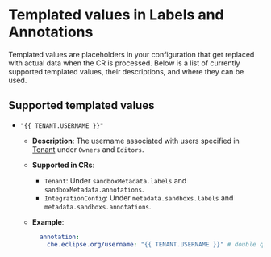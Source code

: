 # Templated values in Labels and Annotations

Templated values are placeholders in your configuration that get replaced with actual data when the CR is processed. Below is a list of currently supported templated values, their descriptions, and where they can be used.

## Supported templated values

- `"{{ TENANT.USERNAME }}"`
  - **Description**: The username associated with users specified in [Tenant](../tutorials/tenant/create-tenant.md) under `Owners` and `Editors`.
  - **Supported in CRs**:
    - `Tenant`: Under `sandboxMetadata.labels` and `sandboxMetadata.annotations`.
    - `IntegrationConfig`: Under `metadata.sandboxs.labels` and `metadata.sandboxs.annotations`.
  - **Example**:

    ```yaml
      annotation:
        che.eclipse.org/username: "{{ TENANT.USERNAME }}" # double quotes are required
    ```
